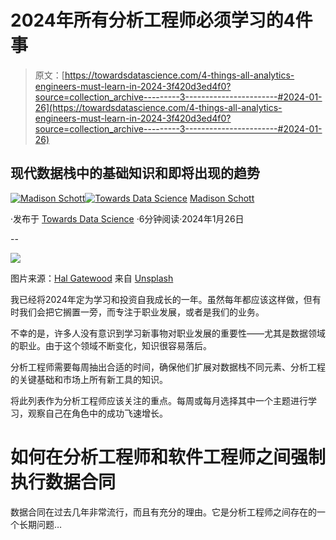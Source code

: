 # 2024年所有分析工程师必须学习的4件事

> 原文：[https://towardsdatascience.com/4-things-all-analytics-engineers-must-learn-in-2024-3f420d3ed4f0?source=collection_archive---------3-----------------------#2024-01-26](https://towardsdatascience.com/4-things-all-analytics-engineers-must-learn-in-2024-3f420d3ed4f0?source=collection_archive---------3-----------------------#2024-01-26)

## 现代数据栈中的基础知识和即将出现的趋势

[](https://madison-schott.medium.com/?source=post_page---byline--3f420d3ed4f0--------------------------------)[![Madison Schott](../Images/0b82d0dd48629641abb439cef23ebe04.png)](https://madison-schott.medium.com/?source=post_page---byline--3f420d3ed4f0--------------------------------)[](https://towardsdatascience.com/?source=post_page---byline--3f420d3ed4f0--------------------------------)[![Towards Data Science](../Images/a6ff2676ffcc0c7aad8aaf1d79379785.png)](https://towardsdatascience.com/?source=post_page---byline--3f420d3ed4f0--------------------------------) [Madison Schott](https://madison-schott.medium.com/?source=post_page---byline--3f420d3ed4f0--------------------------------)

·发布于 [Towards Data Science](https://towardsdatascience.com/?source=post_page---byline--3f420d3ed4f0--------------------------------) ·6分钟阅读·2024年1月26日

--

![](../Images/02f17077f029e2d3a3bedfb51ce3070b.png)

图片来源：[Hal Gatewood](https://unsplash.com/@halacious?utm_source=medium&utm_medium=referral) 来自 [Unsplash](https://unsplash.com/?utm_source=medium&utm_medium=referral)

我已经将2024年定为学习和投资自我成长的一年。虽然每年都应该这样做，但有时我们会把它搁置一旁，而专注于职业发展，或者是我们的业务。

不幸的是，许多人没有意识到学习新事物对职业发展的重要性——尤其是数据领域的职业。由于这个领域不断变化，知识很容易落后。

分析工程师需要每周抽出合适的时间，确保他们扩展对数据栈不同元素、分析工程的关键基础和市场上所有新工具的知识。

将此列表作为分析工程师应该关注的重点。每周或每月选择其中一个主题进行学习，观察自己在角色中的成功飞速增长。

# 如何在分析工程师和软件工程师之间强制执行数据合同

数据合同在过去几年非常流行，而且有充分的理由。它是分析工程师之间存在的一个长期问题…
